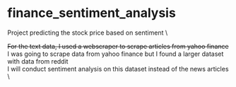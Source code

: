 # finance_sentiment_analysis
Project predicting the stock price based on sentiment \

~~For the text data, I used a webscraper to scrape articles from yahoo finance~~ \
I was going to scrape data from yahoo finance but I found a larger dataset with data from reddit \
I will conduct sentiment analysis on this dataset instead of the news articles \
